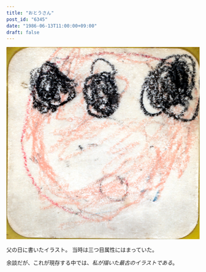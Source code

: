 ```yaml
---
title: "おとうさん"
post_id: "6345"
date: "1986-06-13T11:00:00+09:00"
draft: false
---
```



![おとうさん](/assets/illustration/1986_0613_father.jpg)

父の日に書いたイラスト。 当時は三つ目属性にはまっていた。

余談だが、これが現存する中では、_私が描いた最古のイラストである_。
